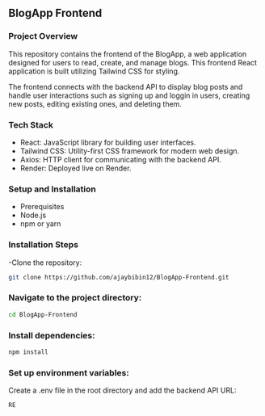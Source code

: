 ## BlogApp Frontend

### Project Overview
This repository contains the frontend of the BlogApp, a web application designed for users to read, create, and manage blogs. This frontend React application is built utilizing Tailwind CSS for styling.

The frontend connects with the backend API to display blog posts and handle user interactions such as signing up and loggin in users, creating new posts, editing existing ones, and deleting them.


### Tech Stack

- React: JavaScript library for building user interfaces.
- Tailwind CSS: Utility-first CSS framework for modern web design.
- Axios: HTTP client for communicating with the backend API.
- Render: Deployed live on Render.


### Setup and Installation

- Prerequisites
- Node.js 
- npm or yarn


### Installation Steps
-Clone the repository:

```bash
git clone https://github.com/ajaybibin12/BlogApp-Frontend.git
```

### Navigate to the project directory:

```bash
cd BlogApp-Frontend
```

### Install dependencies:

```bash
npm install
```
### Set up environment variables:
Create a .env file in the root directory and add the backend API URL:
```
RE
```
